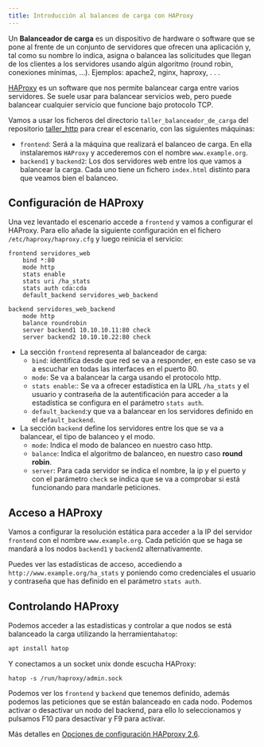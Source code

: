```yaml
---
title: Introducción al balanceo de carga con HAProxy
---
```


Un **Balanceador de carga** es un dispositivo de hardware o software que se pone al frente de un conjunto de servidores que ofrecen una aplicación y, tal como su nombre lo indica, asigna o balancea las solicitudes que llegan de los clientes a los servidores usando algún algoritmo (round robin, conexiones mínimas, ...).
Ejemplos: apache2, nginx, haproxy, . . .

[HAProxy](https://www.haproxy.org/) es un software que nos permite balancear carga entre varios servidores. Se suele usar para balancear servicios web, pero puede balancear cualquier servicio que funcione bajo protocolo TCP.

Vamos a usar los ficheros del directorio `taller_balanceador_de_carga` del repositorio [taller_http](https://github.com/josedom24/taller_http) para crear el escenario, con las siguientes máquinas:

* `frontend`: Será a la máquina que realizará el balanceo de carga. En ella instalaremos `HAProxy` y accederemos con el nombre `www.example.org`.
* `backend1` y `backend2`: Los dos servidores web entre los que vamos a balancear la carga. Cada uno tiene un fichero `index.html` distinto para que veamos bien el balanceo.

## Configuración de HAProxy

Una vez levantado el escenario accede a `frontend` y vamos a configurar el HAProxy. Para ello añade la siguiente configuración en el fichero `/etc/haproxy/haproxy.cfg` y luego reinicia el servicio:

```
frontend servidores_web
	bind *:80 
	mode http
	stats enable
	stats uri /ha_stats
	stats auth cda:cda
	default_backend servidores_web_backend

backend servidores_web_backend
	mode http
	balance roundrobin
	server backend1 10.10.10.11:80 check
	server backend2 10.10.10.22:80 check
```

* La sección `frontend` representa al balanceador de carga:
    * `bind`: identifica desde que red se va a responder, en este caso se va a escuchar en todas las interfaces en el puerto 80.
    * `mode`: Se va a balancear la carga usando el protocolo http.
    * `stats enable`:: Se va a ofrecer estadística en la URL `/ha_stats` y el usuario y contraseña de la autentificación para acceder a la estadística se configura en el parámetro `stats auth`.
    * `default_backend`:y que va a balancear en los servidores definido en el `default_backend`.
* La sección `backend` define los servidores entre los que se va a balancear, el tipo de balanceo y el modo.
	* `mode`: Indica el modo de balanceo en nuestro caso http.
	* `balance`: Indica el algoritmo de balanceo, en nuestro caso **round robin**.
	* `server`: Para cada servidor se indica el nombre, la ip y el puerto y con el parámetro `check` se indica que se va a comprobar si está funcionando para mandarle peticiones.


## Acceso a HAProxy

Vamos a configurar la resolución estática para acceder a la IP del servidor `frontend` con el nombre `www.example.org`. Cada petición que se haga se mandará a los nodos `backend1` y `backend2` alternativamente.

Puedes ver las estadísticas de acceso, accediendo a `http://www.example.org/ha_stats` y poniendo como credenciales el usuario y contraseña que has definido en el parámetro `stats auth`.

## Controlando HAProxy

Podemos acceder a las estadísticas y controlar a que nodos se está balanceado la carga utilizando la herramienta`hatop`:

```bash
apt install hatop
```

Y conectamos a un socket unix donde escucha HAProxy:

```
hatop -s /run/haproxy/admin.sock
```

Podemos ver los `frontend` y `backend` que tenemos definido, además podemos las peticiones que se están balanceado en cada nodo. Podemos activar o desactivar un nodo del backend, para ello lo seleccionamos y pulsamos F10 para desactivar y F9 para activar.

Más detalles en [Opciones de configuración HAPproxy 2.6](https://docs.haproxy.org/2.6/configuration.html).
